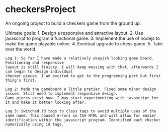 # checkersProject
 An ongoing project to build a checkers game from the ground up.

 Ultimate goals:
    1. Design a responsive and attractive layout.
    2. Use javascript to program a functional game.
    3. Implement the use of nodejs to make the game playable online.
    4. Eventual upgrade to chess game.
    5. Take over the world.

    Log 1: So far I have made a relatively okayish looking game board. Positioning and responsive
    layout is still finicky. I will keep messing with that, afterwards I can begin to design individual
    checker pieces. I am excited to get to the programming part but first thing's first.

    Log 2: Made the gameboard a little pretier. Fixed some minor design issues. Still need to implement responsive design. 
    Game pieces exist now. I may start experimenting with javascript for it and make it better looking after.

    Log 3: Switched id tags to class tags to avoid multiple uses of the same name. This caused errors in the HTML and will allow for easier identification within the javascript program. Identified each checker numerically using id tags.
